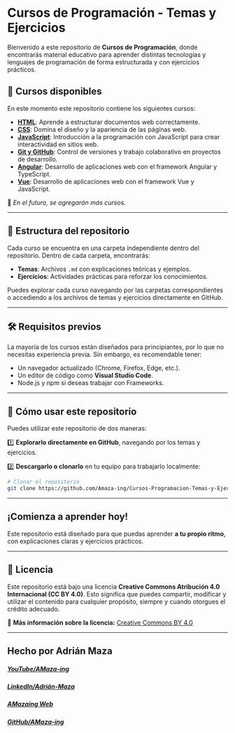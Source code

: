 # **Cursos de Programación - Temas y Ejercicios**

Bienvenido a este repositorio de **Cursos de Programación**, donde encontrarás material educativo para aprender distintas tecnologías y lenguajes de programación de forma estructurada y con ejercicios prácticos.

## 📌 **Cursos disponibles**

En este momento este repositorio contiene los siguientes cursos:

- [**HTML**](./HTML/): Aprende a estructurar documentos web correctamente.
- [**CSS**](./CSS/): Domina el diseño y la apariencia de las páginas web.
- [**JavaScript**](./JavaScript/): Introducción a la programación con JavaScript para crear interactividad en sitios web.
- [**Git y GitHub**](./Git/): Control de versiones y trabajo colaborativo en proyectos de desarrollo.
- [**Angular**](./Angular/): Desarrollo de aplicaciones web con el framework Angular y TypeScript.
- [**Vue**](./Vue/): Desarrollo de aplicaciones web con el framework Vue y JavaScript.

📌 _En el futuro, se agregarán más cursos._

---

## 📂 **Estructura del repositorio**

Cada curso se encuentra en una carpeta independiente dentro del repositorio. Dentro de cada carpeta, encontrarás:

- **Temas**: Archivos `.md` con explicaciones teóricas y ejemplos.
- **Ejercicios**: Actividades prácticas para reforzar los conocimientos.

Puedes explorar cada curso navegando por las carpetas correspondientes o accediendo a los archivos de temas y ejercicios directamente en GitHub.

---

## 🛠️ **Requisitos previos**

La mayoría de los cursos están diseñados para principiantes, por lo que no necesitas experiencia previa. Sin embargo, es recomendable tener:

- Un navegador actualizado (Chrome, Firefox, Edge, etc.).
- Un editor de código como **Visual Studio Code**.
- Node.js y npm si deseas trabajar con Frameworks.

---

## 🚀 **Cómo usar este repositorio**

Puedes utilizar este repositorio de dos maneras:

1️⃣ **Explorarlo directamente en GitHub**, navegando por los temas y ejercicios.

2️⃣ **Descargarlo o clonarlo** en tu equipo para trabajarlo localmente:

```bash
# Clonar el repositorio
git clone https://github.com/Amaza-ing/Cursos-Programacion-Temas-y-Ejercicios.git
```

---

## **¡Comienza a aprender hoy!**

Este repositorio está diseñado para que puedas aprender **a tu propio ritmo**, con explicaciones claras y ejercicios prácticos.

---

## 📜 **Licencia**

Este repositorio está bajo una licencia **Creative Commons Atribución 4.0 Internacional (CC BY 4.0)**. Esto significa que puedes compartir, modificar y utilizar el contenido para cualquier propósito, siempre y cuando otorgues el crédito adecuado.

📜 **Más información sobre la licencia:** [Creative Commons BY 4.0](https://creativecommons.org/licenses/by/4.0/)

---

## **Hecho por Adrián Maza**

<div>
  <h5>
    <a href="https://www.youtube.com/@AMaza-Ing" target="_blank">
      YouTube/AMaza-ing
    </a>
  </h5>
  <h5>
    <a
      href="https://www.linkedin.com/in/adrian-maza-vazquez/"
      target="_blank"
    >
      LinkedIn/Adrián-Maza
    </a>
  </h5>
  <h5>
    <a href="https://www.amaza-ing.com/" target="_blank">
      AMazaing Web
    </a>
  </h5>
  <h5>
    <a href="https://github.com/Amaza-ing" target="_blank">
      GitHub/AMaza-ing
    </a>
  </h5>
</div>
